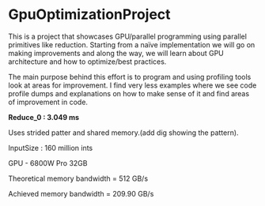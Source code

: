 # GpuOptimizationProject
This is a project that showcases GPU/parallel programming using parallel primitives like reduction. Starting from a naïve implementation we will go on making improvements and along the way, we will learn about GPU architecture and how to optimize/best practices. 

The main purpose behind this effort is to program and using profiling tools look at areas for improvement. I find very less examples where we see code profile dumps and explanations on how to make sense of it and find areas of improvement in code.


**Reduce_0 : 3.049 ms**

Uses strided patter and shared memory.(add dig showing the pattern).

InputSize : 160 million ints

GPU - 6800W Pro 32GB

Theoretical memory bandwidth = 512 GB/s 

Achieved memory bandwidth = 209.90 GB/s